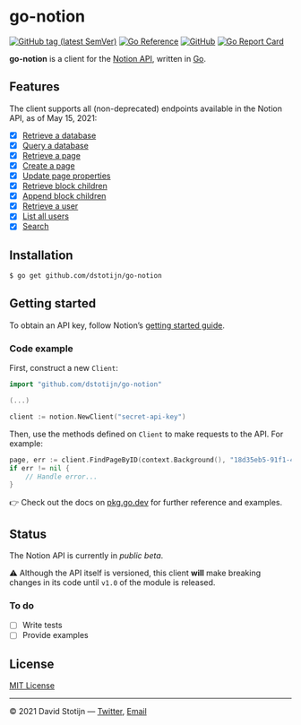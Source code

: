 # go-notion

[![GitHub tag (latest SemVer)](https://img.shields.io/github/v/tag/dstotijn/go-notion?label=go%20module)](https://github.com/dstotijn/go-notion/tags)
[![Go Reference](https://pkg.go.dev/badge/github.com/dstotijn/go-notion.svg)](https://pkg.go.dev/github.com/dstotijn/go-notion)
[![GitHub](https://img.shields.io/github/license/dstotijn/go-notion)](LICENSE)
[![Go Report Card](https://goreportcard.com/badge/github.com/dstotijn/go-notion)](https://goreportcard.com/report/github.com/dstotijn/go-notion)

**go-notion** is a client for the
[Notion API](https://developers.notion.com/reference), written in
[Go](https://golang.org/).

## Features

The client supports all (non-deprecated) endpoints available in the Notion API,
as of May 15, 2021:

- [x] [Retrieve a database](https://pkg.go.dev/github.com/dstotijn/go-notion#Client.FindDatabaseByID)
- [x] [Query a database](https://pkg.go.dev/github.com/dstotijn/go-notion#Client.QueryDatabase)
- [x] [Retrieve a page](https://pkg.go.dev/github.com/dstotijn/go-notion#Client.FindPageByID)
- [x] [Create a page](https://pkg.go.dev/github.com/dstotijn/go-notion#Client.CreatePage)
- [x] [Update page properties](https://pkg.go.dev/github.com/dstotijn/go-notion#Client.UpdatePageProps)
- [x] [Retrieve block children](https://pkg.go.dev/github.com/dstotijn/go-notion#Client.FindBlockChildrenByID)
- [x] [Append block children](https://pkg.go.dev/github.com/dstotijn/go-notion#Client.AppendBlockChildren)
- [x] [Retrieve a user](https://pkg.go.dev/github.com/dstotijn/go-notion#Client.FindUserByID)
- [x] [List all users](https://pkg.go.dev/github.com/dstotijn/go-notion#Client.ListUsers)
- [x] [Search](https://pkg.go.dev/github.com/dstotijn/go-notion#Client.Search)

## Installation

```sh
$ go get github.com/dstotijn/go-notion
```

## Getting started

To obtain an API key, follow Notion’s [getting started guide](https://developers.notion.com/docs/getting-started).

### Code example

First, construct a new `Client`:

```go
import "github.com/dstotijn/go-notion"

(...)

client := notion.NewClient("secret-api-key")
```

Then, use the methods defined on `Client` to make requests to the API. For
example:

```go
page, err := client.FindPageByID(context.Background(), "18d35eb5-91f1-4dcb-85b0-c340fd965015")
if err != nil {
    // Handle error...
}
```

👉 Check out the docs on
[pkg.go.dev](https://pkg.go.dev/github.com/dstotijn/go-notion) for further
reference and examples.

## Status

The Notion API is currently in _public beta_.

⚠️ Although the API itself is versioned, this client **will** make breaking
changes in its code until `v1.0` of the module is released.

### To do

- [ ] Write tests
- [ ] Provide examples

## License

[MIT License](LICENSE)

---

© 2021 David Stotijn — [Twitter](https://twitter.com/dstotijn),
[Email](mailto:dstotijn@gmail.com)
